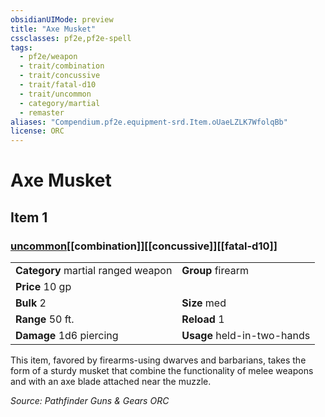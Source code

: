 ```yaml
---
obsidianUIMode: preview
title: "Axe Musket"
cssclasses: pf2e,pf2e-spell
tags:
  - pf2e/weapon
  - trait/combination
  - trait/concussive
  - trait/fatal-d10
  - trait/uncommon
  - category/martial
  - remaster
aliases: "Compendium.pf2e.equipment-srd.Item.oUaeLZLK7WfolqBb"
license: ORC
---
```

# Axe Musket
## Item 1
### [uncommon](uncommon "Uncommon Rarity Trait")[[combination]][[concussive]][[fatal-d10]]

|  |  |
| -- | -- |
| **Category** martial ranged weapon | **Group** firearm |
| **Price** 10 gp |  |
| **Bulk** 2 | **Size** med |
|**Range** 50 ft.| **Reload** 1|
| **Damage** 1d6 piercing  | **Usage** held-in-two-hands |



This item, favored by firearms-using dwarves and barbarians, takes the form of a sturdy musket that combine the functionality of melee weapons and with an axe blade attached near the muzzle.

*Source: Pathfinder Guns & Gears*
*ORC*